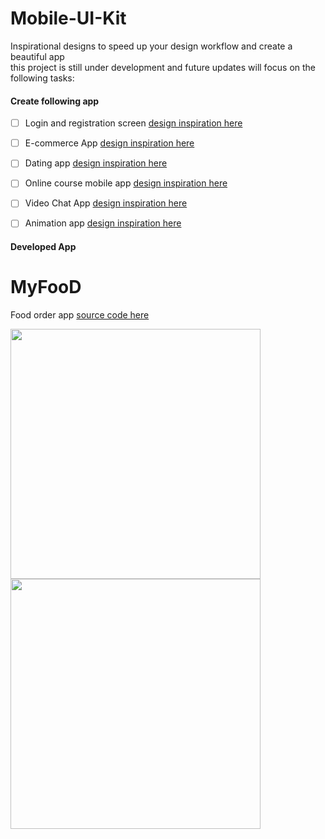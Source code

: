 # Mobile-UI-Kit
 Inspirational designs to speed up your design workflow and create a beautiful app
 <br>this project is still under development and future updates will focus on the following tasks:
#### Create following app
- [ ] Login and registration screen <a href="https://cutt.ly/BTLGLKj">design inspiration here</a>
- [ ] E-commerce App <a href="https://cutt.ly/OTLHPHN">design inspiration here</a>
- [ ] Dating app <a href="https://cutt.ly/oTLKxAj">design inspiration here</a>
- [ ] Online course mobile app <a href="https://cutt.ly/FTLKDUq">design inspiration here</a>
- [ ] Video Chat App <a href="https://cutt.ly/FTLLNCy">design inspiration here</a>    
- [ ] Animation app <a href="https://cutt.ly/bTLXlBZ">design inspiration here</a> 


#### Developed App
# MyFooD
Food order app <a href="https://github.com/Agostinhodossantos/Mobile-UI-Kit/tree/main/MyFood"> source code here</a>

<div align="start">
  <a href="https://github.com/Agostinhodossantos/Mobile-UI-Kit/tree/main/MyFood">
  <img height="400em" src="https://firebasestorage.googleapis.com/v0/b/apptraining-4e270.appspot.com/o/github%2Ffood_app.jpg?alt=media&token=08ae17fc-fc59-4038-9523-47adc672acd0"/>
  <img height="400em" src="https://firebasestorage.googleapis.com/v0/b/apptraining-4e270.appspot.com/o/github%2Ffood_app.jpg?alt=media&token=08ae17fc-fc59-4038-9523-47adc672acd0"/>
</div>
